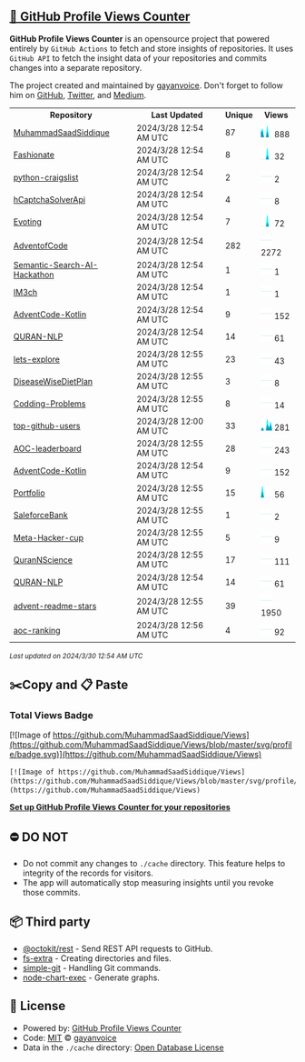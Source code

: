 ## [🚀 GitHub Profile Views Counter](https://github.com/gayanvoice/github-profile-views-counter)
**GitHub Profile Views Counter** is an opensource project that powered entirely by  `GitHub Actions` to fetch and store insights of repositories.
It uses `GitHub API` to fetch the insight data of your repositories and commits changes into a separate repository.

The project created and maintained by [gayanvoice](https://github.com/gayanvoice). Don't forget to follow him on [GitHub](https://github.com/gayanvoice), [Twitter](https://twitter.com/gayanvoice), and [Medium](https://gayanvoice.medium.com/).

<table>
	<tr>
		<th>
			Repository
		</th>
		<th>
			Last Updated
		</th>
		<th>
			Unique
		</th>
		<th>
			Views
		</th>
	</tr>
	<tr>
		<td>
			<a href="https://github.com/MuhammadSaadSiddique/Views/tree/master/readme/434670985/week.md">
				MuhammadSaadSiddique
			</a>
		</td>
		<td>
			2024/3/28 12:54 AM UTC
		</td>
		<td>
			87
		</td>
		<td>
			<img alt="Response time graph" src="https://github.com/MuhammadSaadSiddique/Views/raw/master/graph/434670985/small/week.png" height="20"> 888
		</td>
	</tr>
	<tr>
		<td>
			<a href="https://github.com/MuhammadSaadSiddique/Views/tree/master/readme/556226503/week.md">
				Fashionate
			</a>
		</td>
		<td>
			2024/3/28 12:54 AM UTC
		</td>
		<td>
			8
		</td>
		<td>
			<img alt="Response time graph" src="https://github.com/MuhammadSaadSiddique/Views/raw/master/graph/556226503/small/week.png" height="20"> 32
		</td>
	</tr>
	<tr>
		<td>
			<a href="https://github.com/MuhammadSaadSiddique/Views/tree/master/readme/526719056/week.md">
				python-craigslist
			</a>
		</td>
		<td>
			2024/3/28 12:54 AM UTC
		</td>
		<td>
			2
		</td>
		<td>
			<img alt="Response time graph" src="https://github.com/MuhammadSaadSiddique/Views/raw/master/graph/526719056/small/week.png" height="20"> 2
		</td>
	</tr>
	<tr>
		<td>
			<a href="https://github.com/MuhammadSaadSiddique/Views/tree/master/readme/527266453/week.md">
				hCaptchaSolverApi
			</a>
		</td>
		<td>
			2024/3/28 12:54 AM UTC
		</td>
		<td>
			4
		</td>
		<td>
			<img alt="Response time graph" src="https://github.com/MuhammadSaadSiddique/Views/raw/master/graph/527266453/small/week.png" height="20"> 8
		</td>
	</tr>
	<tr>
		<td>
			<a href="https://github.com/MuhammadSaadSiddique/Views/tree/master/readme/507267464/week.md">
				Evoting
			</a>
		</td>
		<td>
			2024/3/28 12:54 AM UTC
		</td>
		<td>
			7
		</td>
		<td>
			<img alt="Response time graph" src="https://github.com/MuhammadSaadSiddique/Views/raw/master/graph/507267464/small/week.png" height="20"> 72
		</td>
	</tr>
	<tr>
		<td>
			<a href="https://github.com/MuhammadSaadSiddique/Views/tree/master/readme/441395757/week.md">
				AdventofCode
			</a>
		</td>
		<td>
			2024/3/28 12:54 AM UTC
		</td>
		<td>
			282
		</td>
		<td>
			<img alt="Response time graph" src="https://github.com/MuhammadSaadSiddique/Views/raw/master/graph/441395757/small/week.png" height="20"> 2272
		</td>
	</tr>
	<tr>
		<td>
			<a href="https://github.com/MuhammadSaadSiddique/Views/tree/master/readme/581472742/week.md">
				Semantic-Search-AI-Hackathon
			</a>
		</td>
		<td>
			2024/3/28 12:54 AM UTC
		</td>
		<td>
			1
		</td>
		<td>
			<img alt="Response time graph" src="https://github.com/MuhammadSaadSiddique/Views/raw/master/graph/581472742/small/week.png" height="20"> 1
		</td>
	</tr>
	<tr>
		<td>
			<a href="https://github.com/MuhammadSaadSiddique/Views/tree/master/readme/362981091/week.md">
				IM3ch
			</a>
		</td>
		<td>
			2024/3/28 12:54 AM UTC
		</td>
		<td>
			1
		</td>
		<td>
			<img alt="Response time graph" src="https://github.com/MuhammadSaadSiddique/Views/raw/master/graph/362981091/small/week.png" height="20"> 1
		</td>
	</tr>
	<tr>
		<td>
			<a href="https://github.com/MuhammadSaadSiddique/Views/tree/master/readme/567431330/week.md">
				AdventCode-Kotlin
			</a>
		</td>
		<td>
			2024/3/28 12:54 AM UTC
		</td>
		<td>
			9
		</td>
		<td>
			<img alt="Response time graph" src="https://github.com/MuhammadSaadSiddique/Views/raw/master/graph/567431330/small/week.png" height="20"> 152
		</td>
	</tr>
	<tr>
		<td>
			<a href="https://github.com/MuhammadSaadSiddique/Views/tree/master/readme/578048211/week.md">
				QURAN-NLP
			</a>
		</td>
		<td>
			2024/3/28 12:54 AM UTC
		</td>
		<td>
			14
		</td>
		<td>
			<img alt="Response time graph" src="https://github.com/MuhammadSaadSiddique/Views/raw/master/graph/578048211/small/week.png" height="20"> 61
		</td>
	</tr>
	<tr>
		<td>
			<a href="https://github.com/MuhammadSaadSiddique/Views/tree/master/readme/546116981/week.md">
				lets-explore
			</a>
		</td>
		<td>
			2024/3/28 12:55 AM UTC
		</td>
		<td>
			23
		</td>
		<td>
			<img alt="Response time graph" src="https://github.com/MuhammadSaadSiddique/Views/raw/master/graph/546116981/small/week.png" height="20"> 43
		</td>
	</tr>
	<tr>
		<td>
			<a href="https://github.com/MuhammadSaadSiddique/Views/tree/master/readme/447688402/week.md">
				DiseaseWiseDietPlan
			</a>
		</td>
		<td>
			2024/3/28 12:55 AM UTC
		</td>
		<td>
			3
		</td>
		<td>
			<img alt="Response time graph" src="https://github.com/MuhammadSaadSiddique/Views/raw/master/graph/447688402/small/week.png" height="20"> 8
		</td>
	</tr>
	<tr>
		<td>
			<a href="https://github.com/MuhammadSaadSiddique/Views/tree/master/readme/316180162/week.md">
				Codding-Problems
			</a>
		</td>
		<td>
			2024/3/28 12:55 AM UTC
		</td>
		<td>
			8
		</td>
		<td>
			<img alt="Response time graph" src="https://github.com/MuhammadSaadSiddique/Views/raw/master/graph/316180162/small/week.png" height="20"> 14
		</td>
	</tr>
	<tr>
		<td>
			<a href="https://github.com/MuhammadSaadSiddique/Views/tree/master/readme/682451803/week.md">
				top-github-users
			</a>
		</td>
		<td>
			2024/3/28 12:00 AM UTC
		</td>
		<td>
			33
		</td>
		<td>
			<img alt="Response time graph" src="https://github.com/MuhammadSaadSiddique/Views/raw/master/graph/682451803/small/week.png" height="20"> 281
		</td>
	</tr>
	<tr>
		<td>
			<a href="https://github.com/MuhammadSaadSiddique/Views/tree/master/readme/726455563/week.md">
				AOC-leaderboard
			</a>
		</td>
		<td>
			2024/3/28 12:55 AM UTC
		</td>
		<td>
			28
		</td>
		<td>
			<img alt="Response time graph" src="https://github.com/MuhammadSaadSiddique/Views/raw/master/graph/726455563/small/week.png" height="20"> 243
		</td>
	</tr>
	<tr>
		<td>
			<a href="https://github.com/MuhammadSaadSiddique/Views/tree/master/readme/567431330/week.md">
				AdventCode-Kotlin
			</a>
		</td>
		<td>
			2024/3/28 12:54 AM UTC
		</td>
		<td>
			9
		</td>
		<td>
			<img alt="Response time graph" src="https://github.com/MuhammadSaadSiddique/Views/raw/master/graph/567431330/small/week.png" height="20"> 152
		</td>
	</tr>
	<tr>
		<td>
			<a href="https://github.com/MuhammadSaadSiddique/Views/tree/master/readme/556573537/week.md">
				Portfolio
			</a>
		</td>
		<td>
			2024/3/28 12:55 AM UTC
		</td>
		<td>
			15
		</td>
		<td>
			<img alt="Response time graph" src="https://github.com/MuhammadSaadSiddique/Views/raw/master/graph/556573537/small/week.png" height="20"> 56
		</td>
	</tr>
	<tr>
		<td>
			<a href="https://github.com/MuhammadSaadSiddique/Views/tree/master/readme/396473931/week.md">
				SaleforceBank
			</a>
		</td>
		<td>
			2024/3/28 12:55 AM UTC
		</td>
		<td>
			1
		</td>
		<td>
			<img alt="Response time graph" src="https://github.com/MuhammadSaadSiddique/Views/raw/master/graph/396473931/small/week.png" height="20"> 2
		</td>
	</tr>
	<tr>
		<td>
			<a href="https://github.com/MuhammadSaadSiddique/Views/tree/master/readme/702030107/week.md">
				Meta-Hacker-cup
			</a>
		</td>
		<td>
			2024/3/28 12:55 AM UTC
		</td>
		<td>
			5
		</td>
		<td>
			<img alt="Response time graph" src="https://github.com/MuhammadSaadSiddique/Views/raw/master/graph/702030107/small/week.png" height="20"> 9
		</td>
	</tr>
	<tr>
		<td>
			<a href="https://github.com/MuhammadSaadSiddique/Views/tree/master/readme/713908532/week.md">
				QuranNScience
			</a>
		</td>
		<td>
			2024/3/28 12:55 AM UTC
		</td>
		<td>
			17
		</td>
		<td>
			<img alt="Response time graph" src="https://github.com/MuhammadSaadSiddique/Views/raw/master/graph/713908532/small/week.png" height="20"> 111
		</td>
	</tr>
	<tr>
		<td>
			<a href="https://github.com/MuhammadSaadSiddique/Views/tree/master/readme/578048211/week.md">
				QURAN-NLP
			</a>
		</td>
		<td>
			2024/3/28 12:54 AM UTC
		</td>
		<td>
			14
		</td>
		<td>
			<img alt="Response time graph" src="https://github.com/MuhammadSaadSiddique/Views/raw/master/graph/578048211/small/week.png" height="20"> 61
		</td>
	</tr>
	<tr>
		<td>
			<a href="https://github.com/MuhammadSaadSiddique/Views/tree/master/readme/580547984/week.md">
				advent-readme-stars
			</a>
		</td>
		<td>
			2024/3/28 12:55 AM UTC
		</td>
		<td>
			39
		</td>
		<td>
			<img alt="Response time graph" src="https://github.com/MuhammadSaadSiddique/Views/raw/master/graph/580547984/small/week.png" height="20"> 1950
		</td>
	</tr>
	<tr>
		<td>
			<a href="https://github.com/MuhammadSaadSiddique/Views/tree/master/readme/580035668/week.md">
				aoc-ranking
			</a>
		</td>
		<td>
			2024/3/28 12:56 AM UTC
		</td>
		<td>
			4
		</td>
		<td>
			<img alt="Response time graph" src="https://github.com/MuhammadSaadSiddique/Views/raw/master/graph/580035668/small/week.png" height="20"> 92
		</td>
	</tr>
</table>

<small><i>Last updated on 2024/3/30 12:54 AM UTC</i></small>

## ✂️Copy and 📋 Paste
### Total Views Badge
[![Image of https://github.com/MuhammadSaadSiddique/Views](https://github.com/MuhammadSaadSiddique/Views/blob/master/svg/profile/badge.svg)](https://github.com/MuhammadSaadSiddique/Views)

```readme
[![Image of https://github.com/MuhammadSaadSiddique/Views](https://github.com/MuhammadSaadSiddique/Views/blob/master/svg/profile/badge.svg)](https://github.com/MuhammadSaadSiddique/Views)
```
[**Set up GitHub Profile Views Counter for your repositories**](https://github.com/gayanvoice/github-profile-views-counter)
## ⛔ DO NOT
- Do not commit any changes to `./cache` directory. This feature helps to integrity of the records for visitors.
- The app will automatically stop measuring insights until you revoke those commits.
## 📦 Third party

- [@octokit/rest](https://www.npmjs.com/package/@octokit/rest) - Send REST API requests to GitHub.
- [fs-extra](https://www.npmjs.com/package/fs-extra) - Creating directories and files.
- [simple-git](https://www.npmjs.com/package/simple-git) - Handling Git commands.
- [node-chart-exec](https://www.npmjs.com/package/node-chart-exec) - Generate graphs.
## 📄 License
- Powered by: [GitHub Profile Views Counter](https://github.com/gayanvoice/github-profile-views-counter)
- Code: [MIT](./LICENSE) © [gayanvoice](https://github.com/gayanvoice)
- Data in the `./cache` directory: [Open Database License](https://opendatacommons.org/licenses/odbl/1-0/)